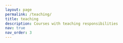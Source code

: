```yaml
---
layout: page
permalink: /teaching/
title: teaching
description: Courses with teaching responsibilities
nav: true
nav_order: 3
---
```


